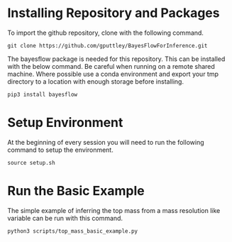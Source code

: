 # Installing Repository and Packages

To import the github repository, clone with the following command.

```
git clone https://github.com/gputtley/BayesFlowForInference.git
```

The bayesflow package is needed for this repository. This can be installed with the below command. Be careful when running on a remote shared machine. Where possible use a conda environment and export your tmp directory to a location with enough storage before installing. 

```
pip3 install bayesflow
```

# Setup Environment

At the beginning of every session you will need to run the following command to setup the environment.

```
source setup.sh
```

# Run the Basic Example

The simple example of inferring the top mass from a mass resolution like variable can be run with this command.

```
python3 scripts/top_mass_basic_example.py
```